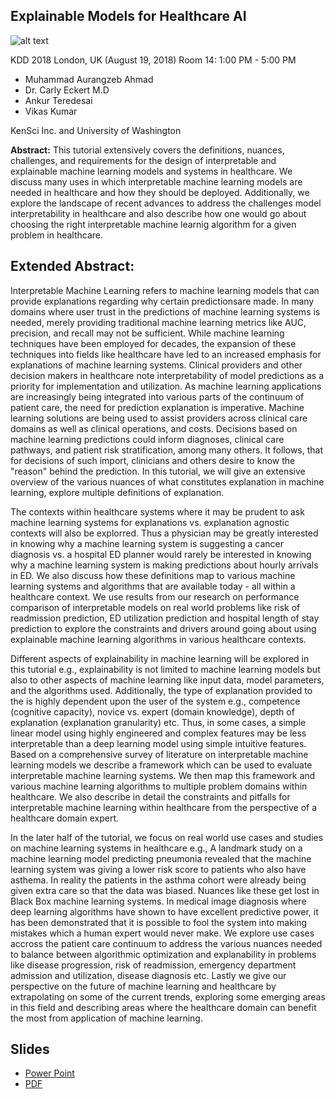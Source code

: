 ## Explainable Models for Healthcare AI

![alt text](http://mlhealthcare.github.io/kdd-2018-587.jpg)

KDD 2018 London, UK (August 19, 2018)
Room 14: 1:00 PM - 5:00 PM

* Muhammad Aurangzeb Ahmad
* Dr. Carly Eckert M.D
* Ankur Teredesai
* Vikas Kumar

KenSci Inc. and University of Washington
      
**Abstract:** This tutorial extensively covers the definitions, nuances, challenges, and requirements for the design
		of interpretable and explainable machine learning models and systems in healthcare. We discuss many uses in which interpretable machine learning models are needed in healthcare and how they should be deployed. Additionally, we explore the landscape of recent advances to address the challenges model interpretability in healthcare and also describe how one would go about choosing the right interpretable machine learnig algorithm for a given problem in healthcare.
    
## Extended Abstract:
Interpretable Machine Learning refers to machine learning models that can provide explanations regarding why certain predictionsare made. In many domains where user trust in the predictions of machine learning systems is needed, merely providing traditional machine learning metrics like AUC, precision, and recall may not be sufficient. While machine learning techniques have been employed for decades, the expansion of these techniques into fields like healthcare have led to an increased emphasis for explanations of machine learning systems. Clinical providers and other decision makers in healthcare note interpretability of model predictions as a priority for implementation and utilization.  As machine learning applications are increasingly being integrated into various parts of the continuum of patient care, the need for prediction explanation is imperative.  Machine learning solutions are being used to assist providers across clinical care domains as well as clinical operations, and costs.  Decisions based on machine learning predictions could inform diagnoses, clinical care pathways, and patient risk stratification, among many others.  It follows, that for decisions of such import, clinicians and others desire to know the "reason" behind the prediction.  In this tutorial, we will give an extensive overview of the various nuances of what constitutes explanation in machine learning, explore multiple definitions of explanation.
	
The contexts within healthcare systems where it may be prudent to ask machine learning systems for explanations vs. explanation agnostic contexts will also be explorred. Thus a physician may be greatly interested in knowing why a machine learning system is suggesting a cancer diagnosis vs. a hospital ED planner would rarely be interested in knowing why a machine learning system is making predictions about hourly arrivals in ED.  We also discuss how these definitions map to various machine learning systems and algorithms that are available today - all within a healthcare context. We use results from our research on performance comparison of interpretable models on real world problems like risk of readmission prediction, ED utilization prediction and hospital length of stay prediction to explore the constraints and drivers around going about using explainable machine learning algorithms in various healthcare contexts.
	
Different aspects of explainability in machine learning will be explored in this tutorial e.g., explainability is not limited to machine learning models but also to other aspects of machine learning like input data, model parameters, and the algorithms used. Additionally, the type of explanation provided to the is highly dependent upon the user of the system e.g., competence (cognitive capacity), novice vs. expert (domain knowledge), depth of explanation (explanation granularity) etc. Thus, in some cases, a simple linear model using highly engineered and complex features may be less interpretable than a deep learning model using simple intuitive features. Based on a comprehensive survey of literature on interpretable machine learning models we describe a framework which can be used to evaluate interpretable machine learning systems. We then map this framework and various machine learning algorithms to multiple problem domains within healthcare. We also describe in detail the constraints and pitfalls for interpretable machine learning within healthcare from the perspective of a healthcare domain expert.
	
In the later half of the tutorial, we focus on real world use cases and studies on machine learning systems in healthcare e.g., A landmark study on a machine learning model predicting pneumonia revealed that the machine learning system was giving a lower risk score to patients who also have asthema. In reality the patients in the asthma cohort were already being given extra care so that the data was biased. Nuances like these get lost in Black Box machine learning systems. In medical image diagnosis where deep learning algorithms have shown to have excellent predictive power, it has been demonstrated that it is possible to fool the system into making mistakes which a human expert would never make. We explore use cases accross the patient care continuum to address the various nuances needed to balance between algorithmic optimization and explanability in problems like disease progression, risk of readmission, emergency department admission and utilization, disease diagnosis etc. Lastly we give our perspective on the future of machine learning and healthcare by extrapolating on some of the current trends, exploring some emerging areas in this field and describing areas where the healthcare domain can benefit the most from application of machine learning.

## Slides ##
- [Power Point](http://mlhealthcare.github.io/ExplainableAIinHealthcareKDD2018.pptx.zip)
- [PDF](http://mlhealthcare.github.io/ExplainableAIinHealthcareKDD2018.pdf)
